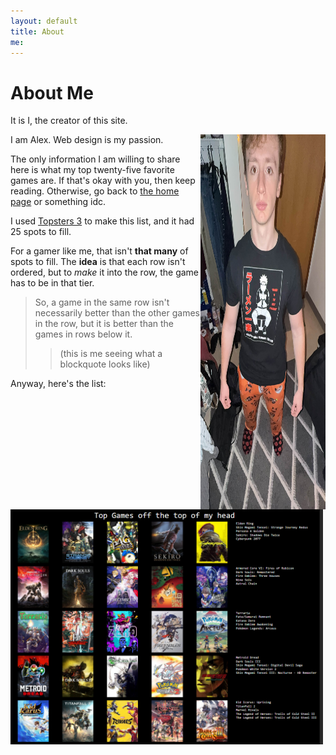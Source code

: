 ```yaml
---
layout: default
title: About
me: 
---
```


# About Me

It is I, the creator of this site. 

<img src="assets/images/IMG_4353.jpg" style="width:200px; float:right; height:600px">

I am Alex. Web design is my passion.

The only information I am willing to share here is what my top twenty-five favorite games are. If that's okay with you, then keep reading. Otherwise, go back to <a href="/" >the home page</a> or something idc. 

I used [Topsters 3](https://topsters.org) to make this list, and it had 25 spots to fill. 

For a gamer like me, that isn't **that many** of spots to fill. The __idea__ is that each row isn't ordered, but to *make* it into the row, the game has to be in that tier.

> So, a game in the same row isn't necessarily better than the other games in the row, but it is better than the games in rows below it.
>> (this is me seeing what a blockquote looks like)

Anyway, here's the list:

<img src="assets/images/topster.jpg" style="width:500px;">